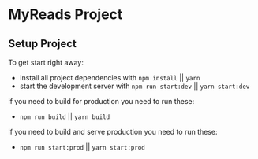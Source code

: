 # MyReads Project

## Setup Project

To get start right away:

- install all project dependencies with `npm install` || `yarn`
- start the development server with `npm run start:dev` || `yarn start:dev`

if you need to build for production you need to run these:

- `npm run build` || `yarn build`

if you need to build and serve production you need to run these:

- `npm run start:prod` || `yarn start:prod`
